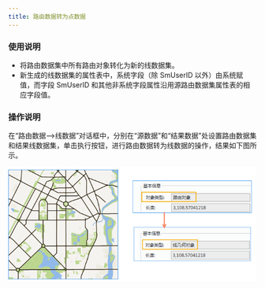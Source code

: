 ```yaml
---
title: 路由数据转为点数据
---
```

  
### 使用说明    
  

- 将路由数据集中所有路由对象转化为新的线数据集。   
- 新生成的线数据集的属性表中，系统字段（除 SmUserID 以外）由系统赋值，而字段 SmUserID 和其他非系统字段属性沿用源路由数据集属性表的相应字段值。 


 
### 操作说明  
  
 在“路由数据—>线数据”对话框中，分别在“源数据”和“结果数据”处设置路由数据集和结果线数据集，单击执行按钮，进行路由数据转为线数据的操作，结果如下图所示。  

   ![](img/RouteToLine.png)

